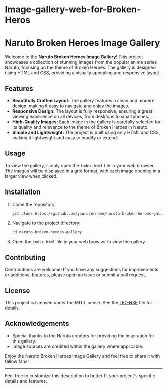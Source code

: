 # Image-gallery-web-for-Broken-Heros


# Naruto Broken Heroes Image Gallery

Welcome to the **Naruto Broken Heroes Image Gallery**! This project showcases a collection of stunning images from the popular anime series Naruto, focusing on the theme of Broken Heroes. The gallery is designed using HTML and CSS, providing a visually appealing and responsive layout.

## Features

- **Beautifully Crafted Layout:** The gallery features a clean and modern design, making it easy to navigate and enjoy the images.
- **Responsive Design:** The layout is fully responsive, ensuring a great viewing experience on all devices, from desktops to smartphones.
- **High-Quality Images:** Each image in the gallery is carefully selected for its quality and relevance to the theme of Broken Heroes in Naruto.
- **Simple and Lightweight:** The project is built using only HTML and CSS, making it lightweight and easy to modify or extend.

## Usage

To view the gallery, simply open the `index.html` file in your web browser. The images will be displayed in a grid format, with each image opening in a larger view when clicked.

## Installation

1. Clone the repository:
    ```sh
    git clone https://github.com/yourusername/naruto-broken-heroes-gallery.git
    ```
2. Navigate to the project directory:
    ```sh
    cd naruto-broken-heroes-gallery
    ```
3. Open the `index.html` file in your web browser to view the gallery.

## Contributing

Contributions are welcome! If you have any suggestions for improvements or additional features, please open an issue or submit a pull request.

## License

This project is licensed under the MIT License. See the [LICENSE](LICENSE) file for details.

## Acknowledgements

- Special thanks to the Naruto creators for providing the inspiration for this gallery.
- Image sources are credited within the gallery where applicable.

Enjoy the Naruto Broken Heroes Image Gallery and feel free to share it with fellow fans!

---

Feel free to customize this description to better fit your project's specific details and features.
